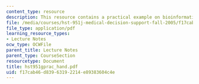 ```yaml
---
content_type: resource
description: This resource contains a practical example on bioinformatics.
file: /media/courses/hst-951j-medical-decision-support-fall-2005/f17cab46d83963192214e89383604c4e_hst951gprac_hand.pdf
file_type: application/pdf
learning_resource_types:
- Lecture Notes
ocw_type: OCWFile
parent_title: Lecture Notes
parent_type: CourseSection
resourcetype: Document
title: hst951gprac_hand.pdf
uid: f17cab46-d839-6319-2214-e89383604c4e
---
```

